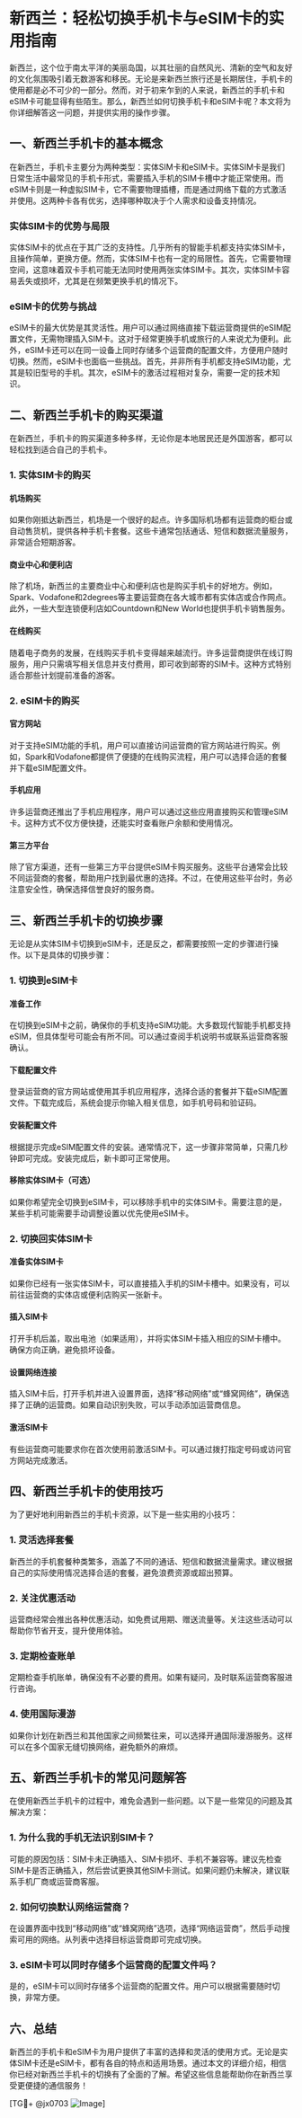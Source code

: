 # 新西兰：轻松切换手机卡与eSIM卡的实用指南

新西兰，这个位于南太平洋的美丽岛国，以其壮丽的自然风光、清新的空气和友好的文化氛围吸引着无数游客和移民。无论是来新西兰旅行还是长期居住，手机卡的使用都是必不可少的一部分。然而，对于初来乍到的人来说，新西兰的手机卡和eSIM卡可能显得有些陌生。那么，新西兰如何切换手机卡和eSIM卡呢？本文将为你详细解答这一问题，并提供实用的操作步骤。

## 一、新西兰手机卡的基本概念

在新西兰，手机卡主要分为两种类型：实体SIM卡和eSIM卡。实体SIM卡是我们日常生活中最常见的手机卡形式，需要插入手机的SIM卡槽中才能正常使用。而eSIM卡则是一种虚拟SIM卡，它不需要物理插槽，而是通过网络下载的方式激活并使用。这两种卡各有优劣，选择哪种取决于个人需求和设备支持情况。

### 实体SIM卡的优势与局限

实体SIM卡的优点在于其广泛的支持性。几乎所有的智能手机都支持实体SIM卡，且操作简单，更换方便。然而，实体SIM卡也有一定的局限性。首先，它需要物理空间，这意味着双卡手机可能无法同时使用两张实体SIM卡。其次，实体SIM卡容易丢失或损坏，尤其是在频繁更换手机的情况下。

### eSIM卡的优势与挑战

eSIM卡的最大优势是其灵活性。用户可以通过网络直接下载运营商提供的eSIM配置文件，无需物理插入SIM卡。这对于经常更换手机或旅行的人来说尤为便利。此外，eSIM卡还可以在同一设备上同时存储多个运营商的配置文件，方便用户随时切换。然而，eSIM卡也面临一些挑战。首先，并非所有手机都支持eSIM功能，尤其是较旧型号的手机。其次，eSIM卡的激活过程相对复杂，需要一定的技术知识。

## 二、新西兰手机卡的购买渠道

在新西兰，手机卡的购买渠道多种多样，无论你是本地居民还是外国游客，都可以轻松找到适合自己的手机卡。

### 1. 实体SIM卡的购买

#### 机场购买
如果你刚抵达新西兰，机场是一个很好的起点。许多国际机场都有运营商的柜台或自动售货机，提供各种手机卡套餐。这些卡通常包括通话、短信和数据流量服务，非常适合短期游客。

#### 商业中心和便利店
除了机场，新西兰的主要商业中心和便利店也是购买手机卡的好地方。例如，Spark、Vodafone和2degrees等主要运营商在各大城市都有实体店或合作网点。此外，一些大型连锁便利店如Countdown和New World也提供手机卡销售服务。

#### 在线购买
随着电子商务的发展，在线购买手机卡变得越来越流行。许多运营商提供在线订购服务，用户只需填写相关信息并支付费用，即可收到邮寄的SIM卡。这种方式特别适合那些计划提前准备的游客。

### 2. eSIM卡的购买

#### 官方网站
对于支持eSIM功能的手机，用户可以直接访问运营商的官方网站进行购买。例如，Spark和Vodafone都提供了便捷的在线购买流程，用户可以选择合适的套餐并下载eSIM配置文件。

#### 手机应用
许多运营商还推出了手机应用程序，用户可以通过这些应用直接购买和管理eSIM卡。这种方式不仅方便快捷，还能实时查看账户余额和使用情况。

#### 第三方平台
除了官方渠道，还有一些第三方平台提供eSIM卡购买服务。这些平台通常会比较不同运营商的套餐，帮助用户找到最优惠的选择。不过，在使用这些平台时，务必注意安全性，确保选择信誉良好的服务商。

## 三、新西兰手机卡的切换步骤

无论是从实体SIM卡切换到eSIM卡，还是反之，都需要按照一定的步骤进行操作。以下是具体的切换步骤：

### 1. 切换到eSIM卡

#### 准备工作
在切换到eSIM卡之前，确保你的手机支持eSIM功能。大多数现代智能手机都支持eSIM，但具体型号可能会有所不同。可以通过查阅手机说明书或联系运营商客服确认。

#### 下载配置文件
登录运营商的官方网站或使用其手机应用程序，选择合适的套餐并下载eSIM配置文件。下载完成后，系统会提示你输入相关信息，如手机号码和验证码。

#### 安装配置文件
根据提示完成eSIM配置文件的安装。通常情况下，这一步骤非常简单，只需几秒钟即可完成。安装完成后，新卡即可正常使用。

#### 移除实体SIM卡（可选）
如果你希望完全切换到eSIM卡，可以移除手机中的实体SIM卡。需要注意的是，某些手机可能需要手动调整设置以优先使用eSIM卡。

### 2. 切换回实体SIM卡

#### 准备实体SIM卡
如果你已经有一张实体SIM卡，可以直接插入手机的SIM卡槽中。如果没有，可以前往运营商的实体店或便利店购买一张新卡。

#### 插入SIM卡
打开手机后盖，取出电池（如果适用），并将实体SIM卡插入相应的SIM卡槽中。确保方向正确，避免损坏设备。

#### 设置网络连接
插入SIM卡后，打开手机并进入设置界面，选择“移动网络”或“蜂窝网络”，确保选择了正确的运营商。如果自动识别失败，可以手动添加运营商信息。

#### 激活SIM卡
有些运营商可能要求你在首次使用前激活SIM卡。可以通过拨打指定号码或访问官方网站完成激活。

## 四、新西兰手机卡的使用技巧

为了更好地利用新西兰的手机卡资源，以下是一些实用的小技巧：

### 1. 灵活选择套餐

新西兰的手机套餐种类繁多，涵盖了不同的通话、短信和数据流量需求。建议根据自己的实际使用情况选择合适的套餐，避免浪费资源或超出预算。

### 2. 关注优惠活动

运营商经常会推出各种优惠活动，如免费试用期、赠送流量等。关注这些活动可以帮助你节省开支，提升使用体验。

### 3. 定期检查账单

定期检查手机账单，确保没有不必要的费用。如果有疑问，及时联系运营商客服进行咨询。

### 4. 使用国际漫游

如果你计划在新西兰和其他国家之间频繁往来，可以选择开通国际漫游服务。这样可以在多个国家无缝切换网络，避免额外的麻烦。

## 五、新西兰手机卡的常见问题解答

在使用新西兰手机卡的过程中，难免会遇到一些问题。以下是一些常见的问题及其解决方案：

### 1. 为什么我的手机无法识别SIM卡？

可能的原因包括：SIM卡未正确插入、SIM卡损坏、手机不兼容等。建议先检查SIM卡是否正确插入，然后尝试更换其他SIM卡测试。如果问题仍未解决，建议联系手机厂商或运营商客服。

### 2. 如何切换默认网络运营商？

在设置界面中找到“移动网络”或“蜂窝网络”选项，选择“网络运营商”，然后手动搜索可用的网络。从列表中选择目标运营商即可完成切换。

### 3. eSIM卡可以同时存储多个运营商的配置文件吗？

是的，eSIM卡可以同时存储多个运营商的配置文件。用户可以根据需要随时切换，非常方便。

## 六、总结

新西兰的手机卡和eSIM卡为用户提供了丰富的选择和灵活的使用方式。无论是实体SIM卡还是eSIM卡，都有各自的特点和适用场景。通过本文的详细介绍，相信你已经对新西兰手机卡的切换有了全面的了解。希望这些信息能帮助你在新西兰享受更便捷的通信服务！

[TG💪+ @jx0703 ![Image](https://github.com/user-attachments/assets/dbca1d08-cadb-493c-b0ec-ad6f7a83f270)]